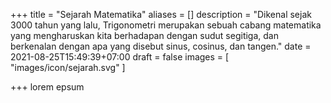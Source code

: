 +++
title = "Sejarah Matematika"
aliases = []
description = "Dikenal sejak 3000 tahun yang lalu, Trigonometri merupakan sebuah cabang matematika yang mengharuskan kita berhadapan dengan sudut segitiga, dan berkenalan dengan apa yang disebut sinus, cosinus, dan tangen."
date = 2021-08-25T15:49:39+07:00
draft = false
images = [
  "images/icon/sejarah.svg"
]

+++
lorem epsum